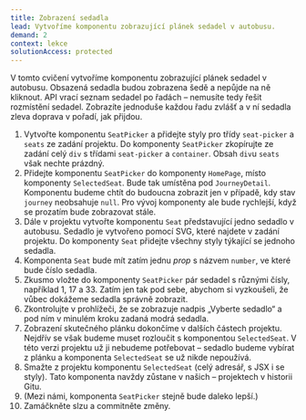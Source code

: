 ```yaml
---
title: Zobrazení sedadla
lead: Vytvoříme komponentu zobrazující plánek sedadel v autobusu.
demand: 2
context: lekce
solutionAccess: protected
---
```


V tomto cvičení vytvoříme komponentu zobrazující plánek sedadel v autobusu. Obsazená sedadla budou zobrazena šedě a nepůjde na ně kliknout. API vrací seznam sedadel po řadách – nemusíte tedy řešit rozmístění sedadel. Zobrazíte jednoduše každou řadu zvlášť a v ní sedadla zleva doprava v pořadí, jak přijdou.

1. Vytvořte komponentu `SeatPicker` a přidejte styly pro třídy `seat-picker` a `seats` ze zadání projektu. Do komponenty `SeatPicker` zkopírujte ze zadání celý `div` s třídami `seat-picker` a `container`. Obsah `div`u `seats` však nechte prázdný.
1. Přidejte komponentu `SeatPicker` do komponenty `HomePage`, místo komponenty `SelectedSeat`. Bude tak umístěna pod `JourneyDetail`. Komponentu budeme chtít do budoucna zobrazit jen v případě, kdy stav `journey` neobsahuje `null`. Pro vývoj komponenty ale bude rychlejší, když se prozatím bude zobrazovat stále.
1. Dále v projektu vytvořte komponentu `Seat` představující jedno sedadlo v autobusu. Sedadlo je vytvořeno pomocí SVG, které najdete v zadání projektu. Do komponenty `Seat` přidejte všechny styly týkající se jednoho sedadla.
1. Komponenta `Seat` bude mít zatím jednu _prop_ s názvem `number`, ve které bude číslo sedadla.
1. Zkusmo vložte do komponenty `SeatPicker` pár sedadel s různými čísly, například 1, 17 a 33. Zatím jen tak pod sebe, abychom si vyzkoušeli, že vůbec dokážeme sedadla správně zobrazit.
1. Zkontrolujte v prohlížeči, že se zobrazuje nadpis „Vyberte sedadlo“ a pod ním v minulém kroku zadaná modrá sedadla.
1. Zobrazení skutečného plánku dokončíme v dalších částech projektu. Nejdřív se však budeme muset rozloučit s komponentou `SelectedSeat`. V této verzi projektu už ji nebudeme potřebovat – sedadlo budeme vybírat z plánku a komponenta `SelectedSeat` se už nikde nepoužívá.
1. Smažte z projektu komponentu `SelectedSeat` (celý adresář, s JSX i se styly). Tato komponenta navždy zůstane v našich – projektech v historii Gitu.
1. (Mezi námi, komponenta `SeatPicker` stejně bude daleko lepší.)
1. Zamáčkněte slzu a commitněte změny.

